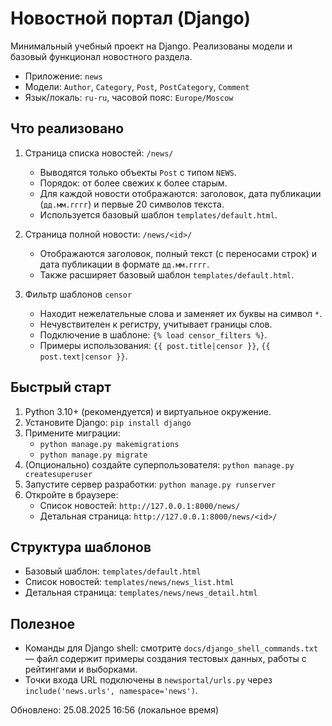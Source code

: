 # Новостной портал (Django)

Минимальный учебный проект на Django. Реализованы модели и базовый функционал новостного раздела.

- Приложение: `news`
- Модели: `Author`, `Category`, `Post`, `PostCategory`, `Comment`
- Язык/локаль: `ru-ru`, часовой пояс: `Europe/Moscow`

## Что реализовано
1) Страница списка новостей: `/news/`
   - Выводятся только объекты `Post` с типом `NEWS`.
   - Порядок: от более свежих к более старым.
   - Для каждой новости отображаются: заголовок, дата публикации (`дд.мм.гггг`) и первые 20 символов текста.
   - Используется базовый шаблон `templates/default.html`.

2) Страница полной новости: `/news/<id>/`
   - Отображаются заголовок, полный текст (с переносами строк) и дата публикации в формате `дд.мм.гггг`.
   - Также расширяет базовый шаблон `templates/default.html`.

3) Фильтр шаблонов `censor`
   - Находит нежелательные слова и заменяет их буквы на символ `*`.
   - Нечувствителен к регистру, учитывает границы слов.
   - Подключение в шаблоне: `{% load censor_filters %}`.
   - Примеры использования: `{{ post.title|censor }}`, `{{ post.text|censor }}`.

## Быстрый старт
1) Python 3.10+ (рекомендуется) и виртуальное окружение.
2) Установите Django: `pip install django`
3) Примените миграции:
   - `python manage.py makemigrations`
   - `python manage.py migrate`
4) (Опционально) создайте суперпользователя: `python manage.py createsuperuser`
5) Запустите сервер разработки: `python manage.py runserver`
6) Откройте в браузере:
   - Список новостей: `http://127.0.0.1:8000/news/`
   - Детальная страница: `http://127.0.0.1:8000/news/<id>/`

## Структура шаблонов
- Базовый шаблон: `templates/default.html`
- Список новостей: `templates/news/news_list.html`
- Детальная страница: `templates/news/news_detail.html`

## Полезное
- Команды для Django shell: смотрите `docs/django_shell_commands.txt` — файл содержит примеры создания тестовых данных, работы с рейтингами и выборками.
- Точки входа URL подключены в `newsportal/urls.py` через `include('news.urls', namespace='news')`.

Обновлено: 25.08.2025 16:56 (локальное время)
